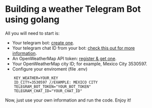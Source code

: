 # Building a weather Telegram Bot using golang
All you will need to start is:
* Your telegram bot: [create one](https://core.telegram.org/bots).
* Your telegram chat ID from your bot: [check this out for more information](https://core.telegram.org/bots#3-how-do-i-create-a-bot).
* An OpenWeatherMap API token: [register & get one](https://openweathermap.org/appid).
* Your OpenWeatherMap city ID; for example, Mexico City 3530597.
* Configure your enviroment (file .env)
```
	KEY_WEATHER=YOUR_KEY
	ID_CITY=3530597 //EXAMPLE: MEXICO CITY
	TELEGRAM_BOT_TOKEN="YOUR_BOT_TOKEN"
	TELEGRAM_CHAT_ID="YOUR_CHAT_ID"
```
Now, just use your own information and run the code. Enjoy it!
